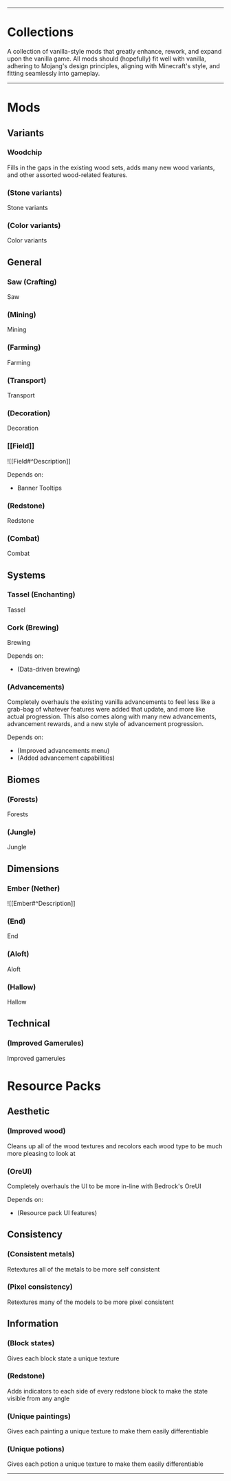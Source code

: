 ___
# Collections
A collection of vanilla-style mods that greatly enhance, rework, and expand upon the vanilla game. All mods should (hopefully) fit well with vanilla, adhering to Mojang's design principles, aligning with Minecraft's style, and fitting seamlessly into gameplay.
___
# Mods

## Variants

### Woodchip
Fills in the gaps in the existing wood sets, adds many new wood variants, and other assorted wood-related features.

### (Stone variants)
Stone variants

### (Color variants)
Color variants



## General

### Saw (Crafting)
Saw

### (Mining)
Mining

### (Farming)
Farming

### (Transport)
Transport

### (Decoration)
Decoration

### [[Field]]
![[Field#^Description]]

Depends on:
- Banner Tooltips 

### (Redstone)
Redstone

### (Combat)
Combat



## Systems

### Tassel (Enchanting)
Tassel

### Cork (Brewing)
Brewing

Depends on:
- (Data-driven brewing)

### (Advancements)
Completely overhauls the existing vanilla advancements to feel less like a grab-bag of whatever features were added that update, and more like actual progression. This also comes along with many new advancements, advancement rewards, and a new style of advancement progression.

Depends on:
- (Improved advancements menu)
- (Added advancement capabilities)



## Biomes

### (Forests)
Forests

### (Jungle)
Jungle



## Dimensions

### Ember (Nether)
![[Ember#^Description]]

### (End)
End

### (Aloft)
Aloft

### (Hallow)
Hallow



## Technical

### (Improved Gamerules)
Improved gamerules



# Resource Packs

## Aesthetic

### (Improved wood)
Cleans up all of the wood textures and recolors each wood type to be much more pleasing to look at

### (OreUI)
Completely overhauls the UI to be more in-line with Bedrock's OreUI

Depends on:
- (Resource pack UI features)



## Consistency

### (Consistent metals)
Retextures all of the metals to be more self consistent

### (Pixel consistency)
Retextures many of the models to be more pixel consistent



## Information

### (Block states)
Gives each block state a unique texture

### (Redstone)
Adds indicators to each side of every redstone block to make the state visible from any angle

### (Unique paintings)
Gives each painting a unique texture to make them easily differentiable

### (Unique potions)
Gives each potion a unique texture to make them easily differentiable

___
